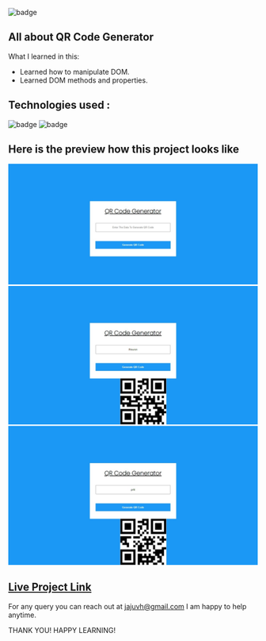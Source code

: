 ![badge](https://img.shields.io/badge/LearnCodeOnline-INeuron)

## All about QR Code Generator

What I learned in this:

- Learned how to manipulate DOM.
- Learned DOM methods and properties.
 

## Technologies used :

![badge](https://img.shields.io/badge/HTML-CSS-INeuron)
![badge](https://img.shields.io/badge/Javascript-INeuron)

## Here is the preview how this project looks like

![lco](./screenshots/Web%20capture_22-2-2023_23399_127.0.0.1.jpeg)
![lco](./screenshots/Web%20capture_22-2-2023_233954_127.0.0.1.jpeg)
![lco](./screenshots/Web%20capture_22-2-2023_233924_127.0.0.1.jpeg)

## [Live Project Link](https://cheerful-panda-8f4ce0.netlify.app)

For any query you can reach out at jajuvh@gmail.com I am happy to help anytime.

THANK YOU!
HAPPY LEARNING!